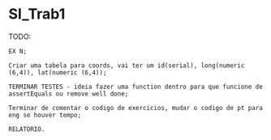 # SI_Trab1

TODO:

    EX N;
    
    Criar uma tabela para coords, vai ter um id(serial), long(numeric (6,4)), lat(numeric (6,4));
    
    TERMINAR TESTES - ideia fazer uma function dentro para que funcione de assertEquals ou remove well done;
    
    Terminar de comentar o codigo de exercicios, mudar o codigo de pt para eng se houver tempo;
    
    RELATORIO.
